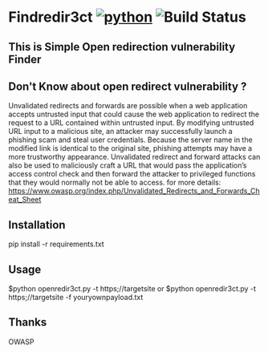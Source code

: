 # Findredir3ct [![python](https://img.shields.io/badge/Python-3.3-brightgreen.svg?style=style=flat-square)](https://www.python.org/downloads/) ![Build Status](https://travis-ci.org/Pushpamk/Findredir3ct.svg?branch=master)

## This is Simple Open redirection vulnerability Finder 

## Don't Know about open redirect vulnerability ?
Unvalidated redirects and forwards are possible when a web application accepts untrusted input that could cause the web application to redirect the request to a URL contained within untrusted input. By modifying untrusted URL input to a malicious site, an attacker may successfully launch a phishing scam and steal user credentials. Because the server name in the modified link is identical to the original site, phishing attempts may have a more trustworthy appearance. Unvalidated redirect and forward attacks can also be used to maliciously craft a URL that would pass the application’s access control check and then forward the attacker to privileged functions that they would normally not be able to access. 
for more details: https://www.owasp.org/index.php/Unvalidated_Redirects_and_Forwards_Cheat_Sheet

## Installation
   pip install -r requirements.txt

## Usage 
$python openredir3ct.py -t https;//targetsite 
or
$python openredir3ct.py -t https;//targetsite -f youryownpayload.txt

## Thanks
   OWASP 